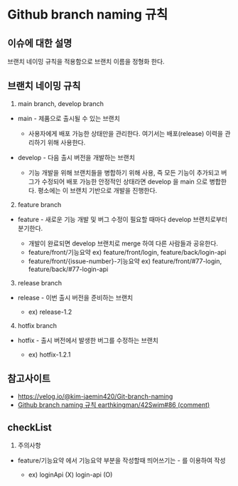 # Github branch naming 규칙
## 이슈에 대한 설명
브랜치 네이밍 규칙을 적용함으로 브랜치 이름을 정형화 한다.

## 브랜치 네이밍 규칙
1. main branch, develop branch
 
* main - 제품으로 출시될 수 있는 브랜치
   
   * 사용자에게 배포 가능한 상태만을 관리한다. 여기서는 배포(release) 이력을 관리하기 위해 사용한다.
 * develop - 다음 출시 버전을 개발하는 브랜치
   
   * 기능 개발을 위해 브랜치들을 병합하기 위해 사용, 즉 모든 기능이 추가되고 버그가 수정되어 배포 가능한 안정적인 상태라면 develop 을 main 으로 병합한다. 평소에는 이 브랜치 기반으로 개발을 진행한다.
 
 2. feature branch
 
 * feature - 새로운 기능 개발 및 버그 수정이 필요할 때마다 develop 브랜치로부터 분기한다.
   
   * 개발이 완료되면 develop 브랜치로 merge 하여 다른 사람들과 공유한다.
   * feature/front/기능요약 ex) feature/front/login, feature/back/login-api
   * feature/front/{issue-number}-기능요약 ex) feature/front/#77-login, feature/back/#77-login-api
 
 3. release branch
 
 * release - 이번 출시 버전을 준비하는 브랜치
   
   * ex) release-1.2
 
 4. hotfix branch
 
 * hotfix - 출시 버전에서 발생한 버그를 수정하는 브랜치
   
   * ex) hotfix-1.2.1
 
 ## 참고사이트
 * https://velog.io/@kim-jaemin420/Git-branch-naming
 * [Github branch naming 규칙 earthkingman/42Swim#86 (comment)](https://github.com/earthkingman/42Swim/issues/86#issue-1027281349)
 
 ## checkList
 1. 주의사항
 
 * feature/기능요약 에서 기능요약 부분을 작성할때 띄어쓰기는 - 를 이용하여 작성
   
   * ex) loginApi (X) login-api (O)
